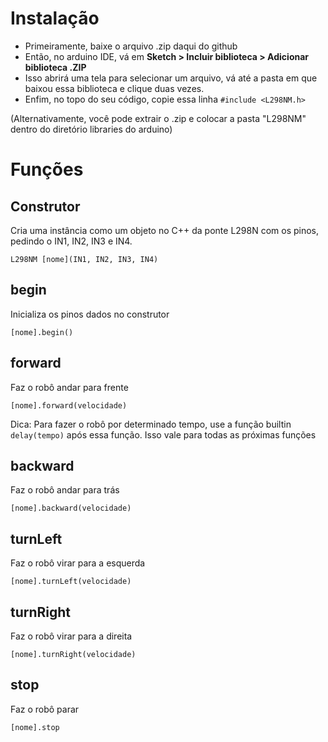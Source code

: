 # Instalação
* Primeiramente, baixe o arquivo .zip daqui do github
* Então, no arduino IDE, vá em **Sketch > Incluir biblioteca > Adicionar biblioteca .ZIP**
* Isso abrirá uma tela para selecionar um arquivo, vá até a pasta em que baixou essa biblioteca e clique duas vezes.
* Enfim, no topo do seu código, copie essa linha `#include <L298NM.h>`

(Alternativamente, você pode extrair o .zip e colocar a pasta "L298NM" dentro do diretório libraries do arduino) 

# Funções
## Construtor
Cria uma instância como um objeto no C++ da ponte L298N com os pinos, pedindo o IN1, IN2, IN3 e IN4.

`L298NM [nome](IN1, IN2, IN3, IN4)`
## begin
Inicializa os pinos dados no construtor

`[nome].begin()`
## forward
Faz o robô andar para frente

`[nome].forward(velocidade)`

Dica: Para fazer o robô por determinado tempo, use a função builtin `delay(tempo)` após essa função. Isso vale para todas as próximas funções
## backward
Faz o robô andar para trás

`[nome].backward(velocidade)`
## turnLeft
Faz o robô virar para a esquerda

`[nome].turnLeft(velocidade)`
## turnRight
Faz o robô virar para a direita

`[nome].turnRight(velocidade)`
## stop
Faz o robô parar

`[nome].stop`
